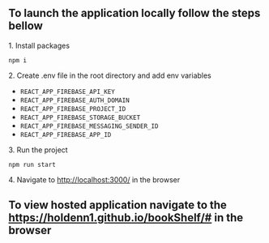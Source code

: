 <h2>To launch the application locally follow the steps bellow
</h2>

<p>1. Install packages</p>
<code>npm i</code>
<p>2. Create .env file in the root directory and add env variables</p>
<ul>
<li><code>REACT_APP_FIREBASE_API_KEY</code></li>
<li><code>REACT_APP_FIREBASE_AUTH_DOMAIN</code></li>
<li><code>REACT_APP_FIREBASE_PROJECT_ID</code></li>
<li><code>REACT_APP_FIREBASE_STORAGE_BUCKET</code></li>
<li><code>REACT_APP_FIREBASE_MESSAGING_SENDER_ID</code></li>
<li><code>REACT_APP_FIREBASE_APP_ID</code></li>
</ul>
<p>3. Run the project</p>
<code>npm run start</code>
<p>4. Navigate to <a href="http://localhost:3000/">http://localhost:3000/</a> in the browser</p>
<h2>To view hosted application navigate to the <a href="https://holdenn1.github.io/bookShelf/#">https://holdenn1.github.io/bookShelf/#</a> in the browser</h2>
